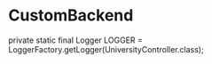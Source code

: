 # CustomBackend

 private static final Logger LOGGER = LoggerFactory.getLogger(UniversityController.class);
